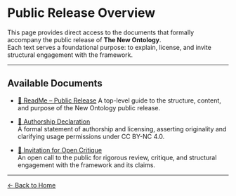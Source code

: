 # Public Release Overview

This page provides direct access to the documents that formally accompany the public release of **The New Ontology**.  
Each text serves a foundational purpose: to explain, license, and invite structural engagement with the framework.

---

## Available Documents

- [📘 ReadMe – Public Release](/the-new-ontology---public-release/overview/ReadMe-Public-Release)
  A top-level guide to the structure, content, and purpose of the New Ontology public release.

- [📜 Authorship Declaration](/the-new-ontology---public-release/assets/pdfs/Authorship-Declaration.pdf)  
  A formal statement of authorship and licensing, asserting originality and clarifying usage permissions under CC BY-NC 4.0.

- [🧪 Invitation for Open Critique](/the-new-ontology---public-release/assets/pdfs/Invitation-for-Open-Critique.pdf)  
  An open call to the public for rigorous review, critique, and structural engagement with the framework and its claims.

---

[← Back to Home](/the-new-ontology---public-release/)
